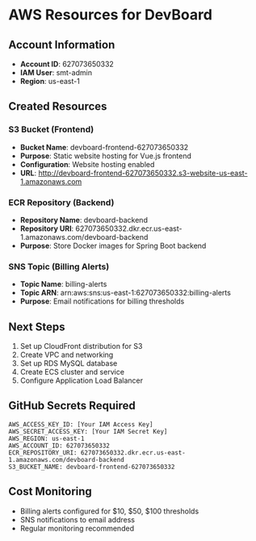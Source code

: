 # AWS Resources for DevBoard

## Account Information
- **Account ID**: 627073650332
- **IAM User**: smt-admin
- **Region**: us-east-1

## Created Resources

### S3 Bucket (Frontend)
- **Bucket Name**: devboard-frontend-627073650332
- **Purpose**: Static website hosting for Vue.js frontend
- **Configuration**: Website hosting enabled
- **URL**: http://devboard-frontend-627073650332.s3-website-us-east-1.amazonaws.com

### ECR Repository (Backend)
- **Repository Name**: devboard-backend
- **Repository URI**: 627073650332.dkr.ecr.us-east-1.amazonaws.com/devboard-backend
- **Purpose**: Store Docker images for Spring Boot backend

### SNS Topic (Billing Alerts)
- **Topic Name**: billing-alerts
- **Topic ARN**: arn:aws:sns:us-east-1:627073650332:billing-alerts
- **Purpose**: Email notifications for billing thresholds

## Next Steps
1. Set up CloudFront distribution for S3
2. Create VPC and networking
3. Set up RDS MySQL database
4. Create ECS cluster and service
5. Configure Application Load Balancer

## GitHub Secrets Required
```
AWS_ACCESS_KEY_ID: [Your IAM Access Key]
AWS_SECRET_ACCESS_KEY: [Your IAM Secret Key]
AWS_REGION: us-east-1
AWS_ACCOUNT_ID: 627073650332
ECR_REPOSITORY_URI: 627073650332.dkr.ecr.us-east-1.amazonaws.com/devboard-backend
S3_BUCKET_NAME: devboard-frontend-627073650332
```

## Cost Monitoring
- Billing alerts configured for $10, $50, $100 thresholds
- SNS notifications to email address
- Regular monitoring recommended